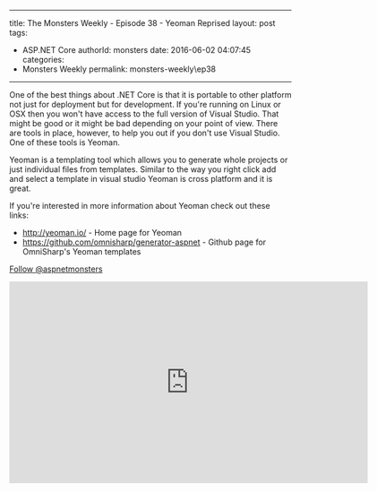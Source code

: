 
---
title: The Monsters Weekly - Episode 38 -  Yeoman Reprised
layout: post
tags: 
  - ASP.NET Core
authorId: monsters
date: 2016-06-02 04:07:45
categories:
  - Monsters Weekly
permalink: monsters-weekly\ep38
---

<p>One of the best things about .NET Core is that it is portable to other platform not just for deployment but for development. If you're running on Linux or OSX then you won't have access to the full version of Visual Studio. That might be good or it might be bad depending on your point of view. There are tools in place, however, to help you out if you don't use Visual Studio. One of these tools is Yeoman.&nbsp;</p><p>Yeoman is a templating tool which allows you to generate whole projects or just individual files from templates. Similar to the way you right click add and select a template in visual studio Yeoman is cross platform and it is great.</p><p>If you're interested in more information about Yeoman check out these links:&nbsp;</p><ul><li><a href="http://yeoman.io/">http://yeoman.io/</a>&nbsp;- Home page for Yeoman</li><li><a href="https://github.com/omnisharp/generator-aspnet">https://github.com/omnisharp/generator-aspnet</a>&nbsp;- Github page for OmniSharp's Yeoman templates</li></ul><p><a class="twitter-follow-button" href="https://twitter.com/aspnetmonsters">Follow @aspnetmonsters</a></p> 


<iframe src='https://channel9.msdn.com/Series/aspnetmonsters/ASPNET-Monsters-Episode-38-Yeoman/player' width='640' height='360' allowFullScreen frameBorder='0'></iframe>
